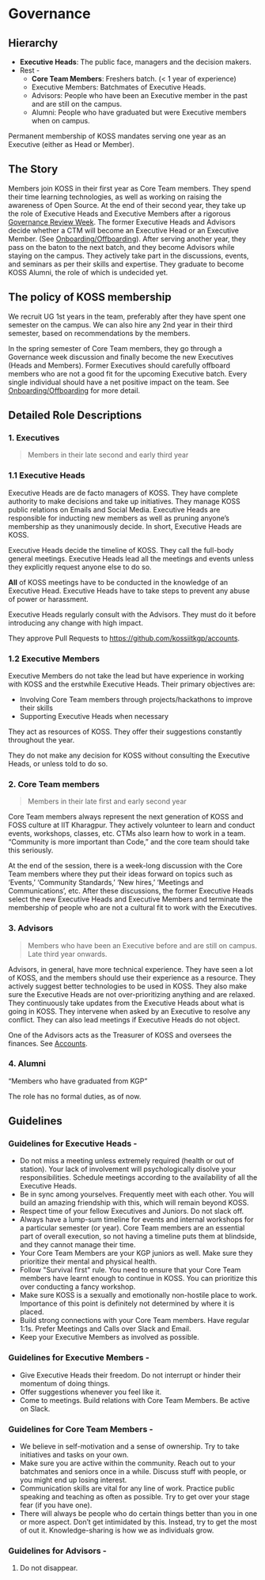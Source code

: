 # Governance

## Hierarchy

* **Executive Heads**: The public face, managers and the decision makers.
* Rest -
  * **Core Team Members**: Freshers batch. (< 1 year of experience)
  * Executive Members: Batchmates of Executive Heads.
  * Advisors: People who have been an Executive member in the past and are still on the campus.
  * Alumni: People who have graduated but were Executive members when on campus.

Permanent membership of KOSS mandates serving one year as an Executive (either as Head or Member).


## The Story

Members join KOSS in their first year as Core Team members. They spend their time learning technologies, as well as working on raising the awareness of Open Source. At the end of their second year, they take up the role of Executive Heads and Executive Members after a rigorous [Governance Review Week](/docs/community/governance-review-week). The former Executive Heads and Advisors decide whether a CTM will become an Executive Head or an Executive Member. (See [Onboarding/Offboarding](/docs/community/onboarding-offboarding)). After serving another year, they pass on the baton to the next batch, and they become Advisors while staying on the campus. They actively take part in the discussions, events, and seminars as per their skills and expertise. They graduate to become KOSS Alumni, the role of which is undecided yet.

## The policy of KOSS membership

We recruit UG 1st years in the team, preferably after they have spent one semester on the campus. We can also hire any 2nd year in their third semester, based on recommendations by the members.

In the spring semester of Core Team members, they go through a Governance week discussion and finally become the new Executives (Heads and Members). Former Executives should carefully offboard members who are not a good fit for the upcoming Executive batch. Every single individual should have a net positive impact on the team. See [Onboarding/Offboarding](/docs/community/onboarding-offboarding) for more detail.


## Detailed Role Descriptions
### 1. Executives

> Members in their late second and early third year

### 1.1 Executive Heads

Executive Heads are de facto managers of KOSS. They have complete authority to make decisions and take up initiatives. They manage KOSS public relations on Emails and Social Media. Executive Heads are responsible for inducting new members as well as pruning anyone’s membership as they unanimously decide. In short, Executive Heads are KOSS.

Executive Heads decide the timeline of KOSS. They call the full-body general meetings. Executive Heads lead all the meetings and events unless they explicitly request anyone else to do so.

**All** of KOSS meetings have to be conducted in the knowledge of an Executive Head. Executive Heads have to take steps to prevent any abuse of power or harassment.

Executive Heads regularly consult with the Advisors. They must do it before introducing any change with high impact.

They approve Pull Requests to https://github.com/kossiitkgp/accounts.

### 1.2 Executive Members

Executive Members do not take the lead but have experience in working with KOSS and the erstwhile Executive Heads. Their primary objectives are:

- Involving Core Team members through projects/hackathons to improve their skills
- Supporting Executive Heads when necessary

They act as resources of KOSS. They offer their suggestions constantly throughout the year.

They do not make any decision for KOSS without consulting the Executive Heads, or unless told to do so.

### 2. Core Team members

> Members in their late first and early second year

Core Team members always represent the next generation of KOSS and FOSS culture at IIT Kharagpur. They actively volunteer to learn and conduct events, workshops, classes, etc. CTMs also learn how to work in a team. “Community is more important than Code,” and the core team should take this seriously.

At the end of the session, there is a week-long discussion with the Core Team members where they put their ideas forward on topics such as ‘Events,’ ‘Community Standards,’ ‘New hires,’ ‘Meetings and Communications’, etc. After these discussions, the former Executive Heads select the new Executive Heads and Executive Members and terminate the membership of people who are not a cultural fit to work with the Executives.

### 3. Advisors

> Members who have been an Executive before and are still on campus. Late third year onwards.

Advisors, in general, have more technical experience. They have seen a lot of KOSS, and the members should use their experience as a resource. They actively suggest better technologies to be used in KOSS. They also make sure the Executive Heads are not over-prioritizing anything and are relaxed. They continuously take updates from the Executive Heads about what is going in KOSS. They intervene when asked by an Executive to resolve any conflict. They can also lead meetings if Executive Heads do not object.

One of the Advisors acts as the Treasurer of KOSS and oversees the finances. See [Accounts](/docs/community/accounts).

### 4. Alumni

“Members who have graduated from KGP”

The role has no formal duties, as of now.


## Guidelines

### Guidelines for Executive Heads -

* Do not miss a meeting unless extremely required (health or out of station). Your lack of involvement will psychologically disolve your responsibilities. Schedule meetings according to the availability of all the Executive Heads.
* Be in sync among yourselves. Frequently meet with each other. You will build an amazing friendship with this, which will remain beyond KOSS.
* Respect time of your fellow Executives and Juniors. Do not slack off.
* Always have a lump-sum timeline for events and internal workshops for a particular semester (or year). Core Team members are an essential part of overall execution, so not having a timeline puts them at blindside, and they cannot manage their time.
* Your Core Team Members are your KGP juniors as well. Make sure they prioritize their mental and physical health.
* Follow "Survival first" rule. You need to ensure that your Core Team members have learnt enough to continue in KOSS. You can prioritize this over conducting a fancy workshop.
* Make sure KOSS is a sexually and emotionally non-hostile place to work. Importance of this point is definitely not determined by where it is placed.
* Build strong connections with your Core Team members. Have regular 1:1s. Prefer Meetings and Calls over Slack and Email.
* Keep your Executive Members as involved as possible.

### Guidelines for Executive Members -

* Give Executive Heads their freedom. Do not interrupt or hinder their momentum of doing things.
* Offer suggestions whenever you feel like it.
* Come to meetings. Build relations with Core Team Members. Be active on Slack.

### Guidelines for Core Team Members -

* We believe in self-motivation and a sense of ownership. Try to take initiatives and tasks on your own.
* Make sure you are active within the community. Reach out to your batchmates and seniors once in a while. Discuss stuff with people, or you might end up losing interest.
* Communication skills are vital for any line of work. Practice public speaking and teaching as often as possible. Try to get over your stage fear (if you have one).
* There will always be people who do certain things better than you in one or more aspect. Don’t get intimidated by this. Instead, try to get the most of out it. Knowledge-sharing is how we as individuals grow.

### Guidelines for Advisors -

1. Do not disappear.
